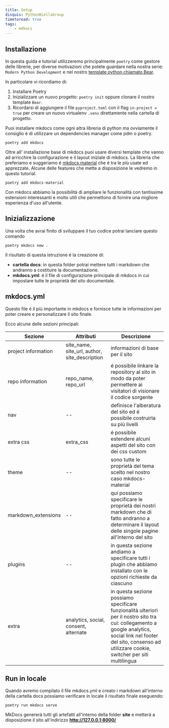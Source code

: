 ```yaml
---
title: Setup
disquis: PythonBiellaGroup
timetoread: true
tags:
    - mdkocs
---
```


## Installazione

In questa guida e tutorial utilizzeremo principalmente `poetry` come gestore delle librerie, per diverse motivazioni che potete guardare nella nostra serie: `Modern Python Development` e nel nostro [template python chiamato Bear](https://github.com/PythonBiellaGroup/Bear).

In particolare vi ricordiamo di:

1. Installare Poetry
2. Inizializzare un nuovo progetto: `poetry init` oppure clonare il nostro template `Bear`.
3. Ricordarsi di aggiungere il file `pyproject.toml` con il flag `in-project = true` per creare un nuovo virtualenv `.venv` direttamente nella cartella di progetto.

Puoi installare mkdocs come ogni altra libreria di python ma ovviamente il consiglio é di utilizzare un dependencies manager come pdm o poetry.

```shell
poetry add mkdocs
```

Oltre all' installazione base di mkdocs puoi usare diversi template che vanno ad arricchire la configurazione e il layout iniziale di mkdocs.
La libreria che preferiamo e suggeriamo é [mkdocs material](https://squidfunk.github.io/mkdocs-material/) che é tra le più usate ed apprezzate.
Alcune delle features che mette a disposizione le vedremo in questo tutorial.

```shell
poetry add mkdocs-material
```

Con mkdocs abbiamo la possibilità di ampliare le funzionalità con tantissime estensioni interessanti e molto utili che permettono di fornire una migliore esperienza d'uso all'utente.

## Inizializzazione

Una volta che avrai finito di sviluppare il tuo codice potrai lanciare questo comando

```shell
poetry mkdocs new .
```

Il risultato di questa istruzione é la creazione di:

- **cartella docs**: in questa folder potrai mettere tutti i markdown che andranno a costituire la documentazione.
- **mkdocs.yml**: é il file di configurazione principale di mkdocs in cui impostare tutte le proprietà del sito documentale.

## mkdocs.yml

Questo file é il più importante in mkdocs e fornisce tutte le informazioni per poter creare e personalizzare il sito finale.

Ecco alcune delle sezioni principali:

| Sezione      | Attributi                          | Descrizione |
| ----------- | ------------------------------------ |-----------------|
| project information | site_name, site_url, author, site_description |  informazioni di base per il sito  |
| repo information | repo_name, repo_url | é possibile linkare la repository al sito in modo da poter permettere ai visitatori di visionare il codice sorgente  |
| nav | -- | definisce l'alberatura del sito ed é possibile costruirla su più livelli |
| extra css | extra_css | é possibile estendere alcuni aspetti del sito con dei css custom|
| theme | -- | sono tutte le proprietà del tema scelto nel nostro caso mkdocs-material |
| markdown_extensions | -- | qui possiamo specificare le proprietà dei nostri markdown che di fatto andranno a determinare il layout delle singole pagine all'interno del sito|
| plugins | -- | in questa sezione andiamo a specificare tutti i plugin che abbiamo installato con le opzioni richieste da ciascuno|
| extra | analytics, social, consent, alternate | in questa sezione possiamo specificare funzionalità ulteriori per il nostro sito tra cui: collegamento a google analytics, social link nel footer del sito, consenso ad utilizzare cookie, switcher per siti multilingua|

## Run in locale

Quando avremo compilato il file mkdocs.yml e creato i markdown all'interno della cartella docs possiamo verificare in locale il risultato finale eseguendo:

```shell
poetry run mkdocs serve
```

MkDocs genererà tutti gli artefatti all'interno della folder **site** e metterà a disposizione il sito all'indirizzo **http://127.0.0.1:8000/**